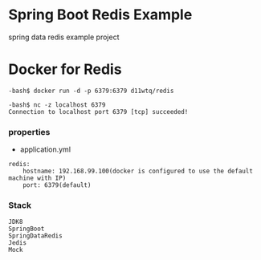 # Spring Boot Redis Example

spring data redis example project

# Docker for Redis

```
-bash$ docker run -d -p 6379:6379 d11wtq/redis

-bash$ nc -z localhost 6379
Connection to localhost port 6379 [tcp] succeeded!
```

### properties

* application.yml

```
redis:
    hostname: 192.168.99.100(docker is configured to use the default machine with IP)
    port: 6379(default)
```

### Stack

    JDK8
    SpringBoot
    SpringDataRedis
    Jedis
    Mock